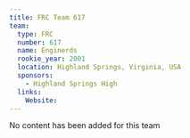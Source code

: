 ```yaml
---
title: FRC Team 617
team:
  type: FRC
  number: 617
  name: Enginerds
  rookie_year: 2001
  location: Highland Springs, Virginia, USA
  sponsors:
    - Highland Springs High
  links:
    Website: 
---
```

No content has been added for this team